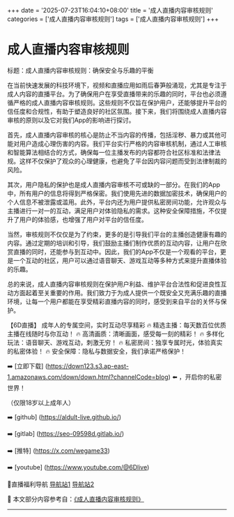 +++
date = '2025-07-23T16:04:10+08:00'
title = '成人直播内容审核规则'
categories = ['成人直播内容审核规则']
tags = ['成人直播内容审核规则']
+++

# 成人直播内容审核规则

标题：成人直播内容审核规则：确保安全与乐趣的平衡

在当前快速发展的科技环境下，视频和直播应用如雨后春笋般涌现，尤其是专注于成人内容的直播平台。为了确保用户在享受直播带来的乐趣的同时，平台也必须遵循严格的成人直播内容审核规则。这些规则不仅旨在保护用户，还能够提升平台的信任度和合规性，有助于塑造良好的社区氛围。接下来，我们将围绕成人直播内容审核的原则以及它对我们App的影响进行探讨。

首先，成人直播内容审核的核心是防止不当内容的传播，包括淫秽、暴力或其他可能对用户造成心理伤害的内容。我们平台实行严格的内容审核机制，通过人工审核和智能算法相结合的方式，确保每一位主播发布的内容都符合社区标准和法律法规。这样不仅保护了观众的心理健康，也避免了平台因内容问题而受到法律制裁的风险。

其次，用户隐私的保护也是成人直播内容审核不可或缺的一部分。在我们的App中，所有用户的信息将得到严格保密。我们使用先进的数据加密技术，确保用户的个人信息不被泄露或滥用。此外，平台内还为用户提供私密房间功能，允许观众与主播进行一对一的互动，满足用户对体验隐私的需求。这种安全保障措施，不仅提升了用户的体验感，也增强了用户对平台的信任度。

当然，审核规则不仅仅是为了约束，更多的是引导我们平台的主播创造健康有趣的内容。通过定期的培训和引导，我们鼓励主播们制作优质的互动内容，让用户在欣赏直播的同时，还能参与到互动中。因此，我们的App不仅是一个观看的平台，更是一个互动的社区，用户可以通过语音聊天、游戏互动等多种方式来提升直播体验的乐趣。

总的来说，成人直播内容审核规则在保护用户利益、维护平台合法性和促进良性互动方面起着至关重要的作用。我们致力于为成人提供一个既安全又充满乐趣的直播环境，让每一个用户都能在享受精彩直播内容的同时，感受到来自平台的关怀与保护。

【6D直播】
成年人的专属空间，实时互动尽享精彩
🔥 精选主播：每天数百位优质主播在线随时与你互动！
🔥 高清画质：清晰画面，感受每一刻的精彩！
🔥 多样化玩法：语音聊天、游戏互动，刺激无穷！
🔥 私密房间：独享专属时光，体验真实的私密体验！
🔥 安全保障：隐私与数据安全，我们承诺严格保护！

➡️ [立即下载] (https://down123.s3.ap-east-1.amazonaws.com/down/down.html?channelCode=blog) ⬅️ ，开启你的私密世界！

（仅限18岁以上成年人）

➡️ [github] (https://aldult-live.github.io/)

➡️ [gitlab] (https://seo-09598d.gitlab.io/)

➡️ [推特] (https://x.com/wegame33)

➡️ [youtube] (https://www.youtube.com/@6Dlive)

🔞直播福利导航 [导航站1](https://webstack-86085a.gitlab.io/) [导航站2](https://onlygit123-2.github.io/)


📘 本文部分内容参考自：[《成人直播内容审核规则》](https://github.com/my25721/my)

---
